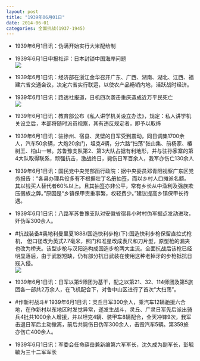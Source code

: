 ```yaml
---
layout: post
title: "1939年06月01日"
date: 2014-06-01
categories: 全面抗战(1937-1945)
---
```


<meta name="referrer" content="no-referrer" />

- 1939年6月1日讯：伪满开始实行大米配给制 

- 1939年6月1日申报社评：日本封锁中国海岸问题 <br/><img src="https://ww3.sinaimg.cn/large/aca367d8jw1egyymlevcyj20m50y0h3w.jpg" />

- 1939年6月1日讯：经济部在浙江金华召开广东、广西、湖南、湖北、江西、福建六省交通会议，决定六省实行联运，以使农产品畅销内地，活跃战时经济。 

- 1939年6月1日讯：路透社报道，日机四次袭击重庆造成近万平民死亡 <br/><img src="https://ww3.sinaimg.cn/large/aca367d8jw1egywweafz3j20570h7wg0.jpg" />

- 1939年6月1日讯：教育部公布《私人讲学机关设立办法》，规定：私人讲学机关设立后，本部将随时派员视察，其有违反规定者，即予以取缔 

- 1939年6月1日讯：驻徐州、宿县、灵壁的日军受到震动，同日调集1700余人，汽车50余辆，大炮20余门，坦克4辆，分六路“扫荡”张山集、前杨家、椿树王、柏山一带。苏鲁豫支队第2、第3大队占据有利地形，并与驻孙家寨的第4大队取得联系，顽强抗击，激战终日，毙伤日军百余人，我军亦伤亡130余人　 

- 1939年6月1日讯：国民党中央党部函行政院：据中央委员邓青阳视察广东区党务报告：“各县办理兵役多有不根据壮丁名册抽签，而以乡村人口摊派名额。其以钱买人替代者60%以上。且其抽签亦非公平，常有乡长从中渔利及强族欺压弱族之弊。”原因是“乡镇保甲责重事繁，权轻费少。”建议提高乡镇保甲长待遇。 

- 1939年6月1日讯：八路军苏鲁豫支队对安徽省宿县小时村伪军据点发动进攻，歼伪军300余人。 

- #抗战装备#奥地利曼里夏1888/国造快利步枪(下):国造快利步枪保留直拉式枪机， 但口径改为英式7.7毫米，照门和准星改成表尺和刀片型，原型枪的漏夹也改为桥夹。该型步枪与汉阳造构成国造步枪两大主流。全面抗战后该枪已经明显落后，由于武器短缺，仍有部分抗日武装在使用这种老掉牙的步枪抵抗日寇入侵。 <br/><img src="https://ww2.sinaimg.cn/large/aca367d8jw1egydtxlgcjj20i90s7wiz.jpg" />

- 1939年6月1日讯：日军以第5师团为基干，配之以第21、32、114师团及第5旅团各一部共2万余人，在飞机配合下，对鲁中山区进行了首次“大扫荡”。 

- #作新村战斗# 1939年6月1日讯：灵丘日军300余人，乘汽车12辆驰援六合地，在作新村以东地区时发觉异常，遂发生战斗，灵丘、广灵日军先后派出骑兵4批共1000余人增援，并以坦克4辆、装甲车8辆配合，全天冲锋9次，我军击退日军后主动撤离，前后共毙伤日伪军300余人，击毁汽车5辆。第359旅亦伤亡400余人。 

- 1939年6月1日讯：军委会任命薛岳兼新编第六军军长，沈久成为副军长，彭毓敏为三十二军军长 

